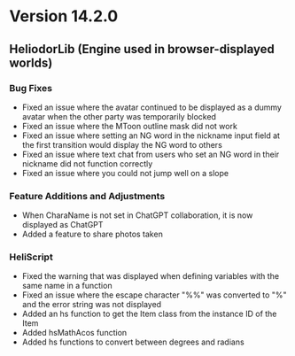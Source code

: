 # Version 14.2.0

## HeliodorLib (Engine used in browser-displayed worlds)

### Bug Fixes
- Fixed an issue where the avatar continued to be displayed as a dummy avatar when the other party was temporarily blocked
- Fixed an issue where the MToon outline mask did not work
- Fixed an issue where setting an NG word in the nickname input field at the first transition would display the NG word to others
- Fixed an issue where text chat from users who set an NG word in their nickname did not function correctly
- Fixed an issue where you could not jump well on a slope

### Feature Additions and Adjustments
- When CharaName is not set in ChatGPT collaboration, it is now displayed as ChatGPT
- Added a feature to share photos taken

### HeliScript
- Fixed the warning that was displayed when defining variables with the same name in a function
- Fixed an issue where the escape character "%%" was converted to "%" and the error string was not displayed
- Added an hs function to get the Item class from the instance ID of the Item
- Added hsMathAcos function
- Added hs functions to convert between degrees and radians
